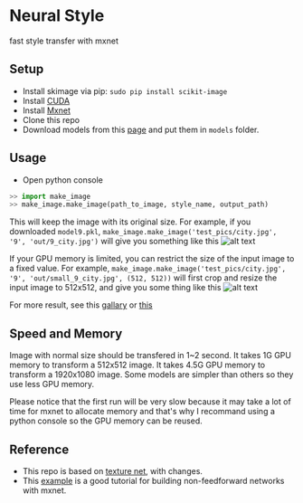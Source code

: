 # Neural Style
fast style transfer with mxnet

## Setup
* Install skimage via pip: ```sudo pip install scikit-image```
* Install [CUDA](https://developer.nvidia.com/cuda-downloads)
* Install [Mxnet](https://github.com/dmlc/mxnet)
* Clone this repo
* Download models from this [page](https://zhaw.github.io/neuralstyleio) and put them in ```models``` folder.

## Usage
* Open python console
```python 
>> import make_image 
>> make_image.make_image(path_to_image, style_name, output_path)
```
This will keep the image with its original size. For example, if you downloaded `model9.pkl`, `make_image.make_image('test_pics/city.jpg', '9', 'out/9_city.jpg')` will give you something like this ![alt text](../pics/9_city.jpg)

If your GPU memory is limited, you can restrict the size of the input image to a fixed value. For example, `make_image.make_image('test_pics/city.jpg', '9', 'out/small_9_city.jpg', (512, 512))` will first crop and resize the input image to 512x512, and give you some thing like this ![alt text](../pics/small_9_city.jpg)

For more result, see this [gallary](https://zhaw.github.io/neuralstyleio) or [this](https://github.com/zhaw/neural_style/tree/pics)

## Speed and Memory
Image with normal size should be transfered in 1~2 second. It takes 1G GPU memory to transform a 512x512 image. It takes 4.5G GPU memory to transform a 1920x1080 image. Some models are simpler than others so they use less GPU memory. 

Please notice that the first run will be very slow because it may take a lot of time for mxnet to allocate memory and that's why I recommand using a python console so the GPU memory can be reused. 

## Reference
* This repo is based on [texture net](http://arxiv.org/abs/1603.03417), with changes.
* This [example](https://github.com/dmlc/mxnet/tree/master/example/neural-style) is a good tutorial for building non-feedforward networks with mxnet.

